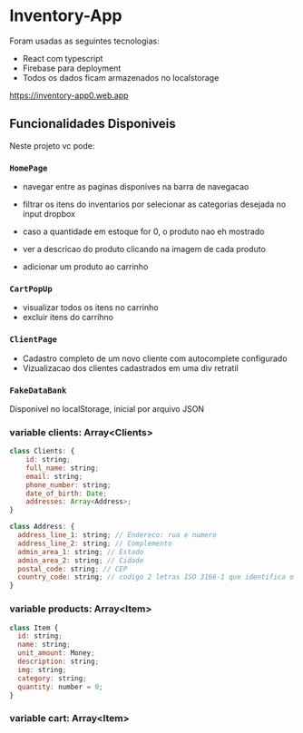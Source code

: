 # Inventory-App

Foram usadas as seguintes tecnologias:

- React com typescript
- Firebase para deployment
- Todos os dados ficam armazenados no localstorage

https://inventory-app0.web.app

## Funcionalidades Disponiveis

Neste projeto vc pode:

### `HomePage`

- navegar entre as paginas disponives na barra de navegacao

- filtrar os itens do inventarios por selecionar as categorias desejada no input dropbox

- caso a quantidade em estoque for 0, o produto nao eh mostrado

- ver a descricao do produto clicando na imagem de cada produto

- adicionar um produto ao carrinho

### `CartPopUp`

- visualizar todos os itens no carrinho
- excluir itens do carrihno

### `ClientPage`

- Cadastro completo de um novo cliente com autocomplete configurado
- Vizualizacao dos clientes cadastrados em uma div retratil

### `FakeDataBank`

Disponivel no localStorage, inicial por arquivo JSON

### variable clients: Array\<Clients\>

```js script
class Clients: {
    id: string;
    full_name: string;
    email: string;
    phone_number: string;
    date_of_birth: Date;
    addresses: Array<Address>;
}
```

```js script
class Address: {
  address_line_1: string; // Endereco: rua e numero
  address_line_2: string; // Complemento
  admin_area_1: string; // Estado
  admin_area_2: string; // Cidade
  postal_code: string; // CEP
  country_code: string; // codigo 2 letras ISO 3166-1 que identifica o pais
}
```

### variable products: Array\<Item\>

```js script
class Item {
  id: string;
  name: string;
  unit_amount: Money;
  description: string;
  img: string;
  category: string;
  quantity: number = 0;
}
```

### variable cart: Array\<Item\>
